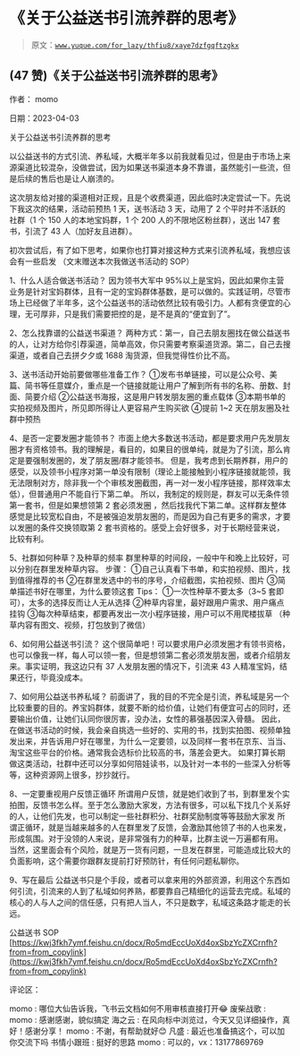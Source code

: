 # 《关于公益送书引流养群的思考》

> 原文：[`www.yuque.com/for_lazy/thfiu8/xaye7dzfgqftzgkx`](https://www.yuque.com/for_lazy/thfiu8/xaye7dzfgqftzgkx)



## (47 赞)《关于公益送书引流养群的思考》 

作者： momo 

日期：2023-04-03 

关于公益送书引流养群的思考 

以公益送书的方式引流、养私域，大概半年多以前我就看见过，但是由于市场上来源渠道比较混杂，没做尝试，因为如果送书渠道本身不靠谱，虽然能引一些流，但是后续的售后也是让人崩溃的。 

这次朋友给对接的渠道相对正规，且是个收费渠道，因此临时决定尝试一下。先说下我这次的结果，活动前预热 1 天，送书活动 3 天，动用了 2 个平时并不活跃的社群（1 个 150 人的本地宝妈群，1 个 200 人的不限地区粉丝群），送出 147 套书，引流了 43 人（加好友且进群）。 

初次尝试后，有了如下思考，如果你也打算对接这种方式来引流养私域，我想应该会有一些启发 （文末赠送本次我做送书活动的 SOP） 

1、什么人适合做送书活动？ 因为领书大军中 95%以上是宝妈，因此如果你主营业务是针对宝妈群体，且有一定的宝妈群体基数，是可以做的。实践证明，尽管市场上已经做了半年多，这个公益送书的活动依然比较有吸引力。人都有贪便宜的心理，无可厚非，只是我们需要把控的是，是不是真的“便宜到了”。 

2、怎么找靠谱的公益送书渠道？ 两种方式：第一，自己去朋友圈找在做公益送书的人，让对方给你引荐渠道，简单高效，你只需要考察渠道货源。第二，自己去搜渠道，或者自己去拼夕夕或 1688 淘货源，但我觉得性价比不高。 

3、送书活动开始前要做哪些准备工作？ ①发布书单链接，可以是公众号、美篇、简书等任意媒介，重点是一个链接就能让用户了解到所有书的名称、册数、封面、简要介绍 ②公益送书海报，这是用户转发朋友圈的重点载体 ③本期书单的实拍视频及图片，所见即所得让人更容易产生购买欲 ④提前 1~2 天在朋友圈及社群中预热 

4、是否一定要发圈才能领书？ 市面上绝大多数送书活动，都是要求用户先发朋友圈才有资格领书。我的理解是，看目的，如果目的很单纯，就是为了引流，那么肯定是要强制发圈的，发了朋友圈/群才能领书。 但是，我考虑到长期养群，用户的感受，以及领书小程序对第一单没有限制（理论上能接触到小程序链接就能领，我无法限制对方，除非我一个个审核发圈截图，再一对一发小程序链接，那样效率太低），但普通用户不能自行下第二单。 所以，我制定的规则是，群友可以无条件领第一套书，但是如果想领第 2 套必须发圈 ，然后找我代下第二单。这样群友整体感觉是比较宽松自由，不是被强迫发朋友圈的，而是因为自己有更多的需求，才要以发圈的条件交换领取第 2 套书资格的。感受上会好很多，对于长期经营来说，比较有利。 

5、社群如何种草？及种草的频率 群里种草的时间段，一般中午和晚上比较好，可以分别在群里发种草内容。 步骤： ①自己认真看下书单，和实拍视频、图片，找到值得推荐的书 ②在群里发选中的书的序号，介绍截图，实拍视频、图片 ③简单描述书好在哪里，为什么要领这套 Tips： ①一次性种草不要太多（3~5 套即可），太多的选择反而让人无从选择 ②种草内容里，最好跟用户需求、用户痛点挂钩 ③每次种草结束，都要再发出一次小程序链接，用户可以不用爬楼拔草 （种草内容有图文、视频，打包放到了微信） 

6、如何用公益送书引流？ 这个很简单吧！可以要求用户必须发圈才有领书资格，也可以像我一样，每人可以领一套，但是想领第二套必须发朋友圈，或者介绍朋友来。事实证明，我这边只有 37 人发朋友圈的情况下，引流来 43 人精准宝妈，结果还行，毕竟没成本。 

7、如何用公益送书养私域？ 前面讲了，我的目的不完全是引流，养私域是另一个比较重要的目的。养宝妈群体，就要不断的给价值，让她们有便宜可占的同时，还要输出价值，让她们认同你很厉害，没办法，女性的慕强基因深入骨髓。 因此，在做送书活动的时候，我会亲自挑选一些好的、实用的书，找到实拍图、视频单独发出来，并告诉用户好在哪里，为什么一定要领，以及同样一套书在京东、当当、淘宝这些平台的价格。通常我会选标价比较高的书，落差会更大。 如果打算长期做这类活动，社群中还可以分享如何陪娃读书，以及针对一本书的一些深入分析等等，这种资源网上很多，抄抄就行。 

8、一定要重视用户反馈正循环 所谓用户反馈，就是她们收到了书，到群里发个实拍图，反馈书怎么样。至于怎么激励大家发，方法有很多，可以私下找几个关系好的人，让他们先发，也可以制定一些社群积分、社群奖励制度等等鼓励大家发 所谓正循环，就是当越来越多的人在群里发了反馈，会激励其他领了书的人也来发，形成氛围。对于没领的人来说，是非常强有力的种草，比群主说一万遍都有用。 当然，这里面会有个风险，就是万一货有问题，一旦发在群里，可能造成比较大的负面影响，这个需要你跟群友提前打好预防针，有任何问题私聊你。 

9、写在最后 公益送书只是个手段，或者可以拿来用的外部资源，利用这个东西如何引流，引流来的人到了私域如何养熟，都要靠自己精细化的运营去完成。私域的核心的人与人之间的信任感，只有把人当人，不只是数字，私域这条路才能走的长远。 

公益送书 SOP [https://kwj3fkh7ymf.feishu.cn/docx/Ro5mdEccUoXd4oxSbzYcZXCrnfh?from=from_copylink](https://kwj3fkh7ymf.feishu.cn/docx/Ro5mdEccUoXd4oxSbzYcZXCrnfh?from=from_copylink) 

评论区： 

momo : 哪位大仙告诉我，飞书云文档如何不用审核直接打开😂 废柴战歌 : momo : 感谢感谢，貌似搞定 海之云 : 在风向标中浏览过，今天又见详细操作，真好！感谢分享！ momo : 不谢，有帮助就好😊 凡盛 : 最近也准备搞这个，可以加你交流下吗 书情小跟班 : 挺好的思路 momo : 可以的，vx：13177869769